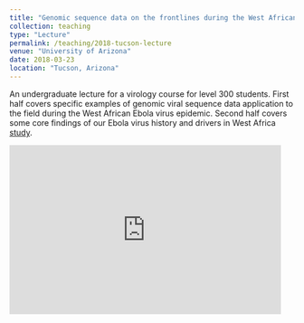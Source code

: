 ```yaml
---
title: "Genomic sequence data on the frontlines during the West African Ebola virus epidemic"
collection: teaching
type: "Lecture"
permalink: /teaching/2018-tucson-lecture
venue: "University of Arizona"
date: 2018-03-23
location: "Tucson, Arizona"
---
```


An undergraduate lecture for a virology course for level 300 students.
First half covers specific examples of genomic viral sequence data application to the field during the West African Ebola virus epidemic.
Second half covers some core findings of our Ebola virus history and drivers in West Africa [study](https://www.nature.com/articles/nature22040).


<iframe src="https://docs.google.com/presentation/d/e/2PACX-1vSCC2JUYeHm7SpeO3nIuHqruFgB9tVLSZ3ul2AyMS3-awGYpWHfiAeP6MVIJZTeOv6hmtw3xi_x9x-_/pub?start=false&loop=false&delayms=60000" frameborder="0" width="480" height="299" allowfullscreen="true" mozallowfullscreen="true" webkitallowfullscreen="true"></iframe>
